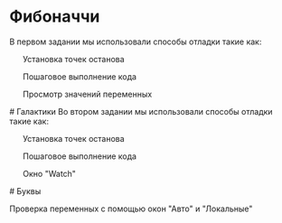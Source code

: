 # Фибоначчи
В первом задании мы использовали способы отладки такие как:
<ol>Установка точек останова</ol>
<ol>Пошаговое выполнение кода</ol>
<ol>Просмотр значений переменных</ol>
# Галактики
Во втором задании мы использовали способы отладки такие как:
<ol>Установка точек останова</ol>
<ol>Пошаговое выполнение кода</ol>
<ol>Окно "Watch"</ol>
# Буквы
<ol></ol>Проверка переменных с помощью окон "Авто" и "Локальные"</ol>
